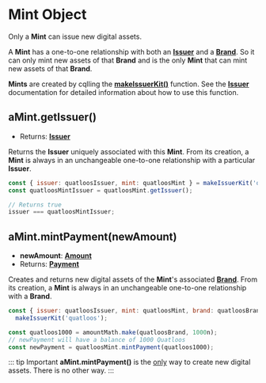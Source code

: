 # Mint Object

Only a **Mint** can issue new digital assets. 

A **Mint** has a one-to-one relationship with both an **[Issuer](./issuer)** and a **[Brand](./brand)**.
So it can only mint new assets of that **Brand** and is the only **Mint** that can mint
new assets of that **Brand**.

**Mints** are created by cqlling the **[makeIssuerKit()](./issuer#makeissuerkit-allegedname-assetkind-displayinfo-optshutdownwithfailure-elementshape)** function. See the **[Issuer](./issuer)** documentation for detailed information about how to use this function.

## aMint.getIssuer()
- Returns: **[Issuer](./issuer)**

Returns the **Issuer** uniquely associated with this **Mint**. From its creation, a **Mint** is always
in an unchangeable one-to-one relationship with a particular **Issuer**. 

```js
const { issuer: quatloosIssuer, mint: quatloosMint } = makeIssuerKit('quatloos');
const quatloosMintIssuer = quatloosMint.getIssuer();

// Returns true
issuer === quatloosMintIssuer;
```

## aMint.mintPayment(newAmount)
- **newAmount**: **[Amount](./ertp-data-types#amount)**
- Returns: **[Payment](./payment)**

Creates and returns new digital assets of the **Mint**'s associated **[Brand](./brand)**.
From its creation, a **Mint** is always in an unchangeable
one-to-one relationship with a **Brand**.

```js
const { issuer: quatloosIssuer, mint: quatloosMint, brand: quatloosBrand } =
  makeIssuerKit('quatloos');

const quatloos1000 = amountMath.make(quatloosBrand, 1000n);
// newPayment will have a balance of 1000 Quatloos
const newPayment = quatloosMint.mintPayment(quatloos1000);
```

::: tip Important
**aMint.mintPayment()** is the <ins>only</ins> way
to create new digital assets. There is no other way.
:::
